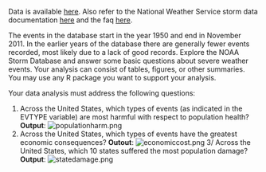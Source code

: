 Data is available [here](https://d396qusza40orc.cloudfront.net/repdata%2Fdata%2FStormData.csv.bz2). Also refer to the National Weather Service storm data documentation [here](https://d396qusza40orc.cloudfront.net/repdata%2Fpeer2_doc%2Fpd01016005curr.pdf) and the faq [here](https://d396qusza40orc.cloudfront.net/repdata%2Fpeer2_doc%2FNCDC%20Storm%20Events-FAQ%20Page.pdf).

The events in the database start in the year 1950 and end in November 2011. In the earlier years of the database there are generally fewer events recorded, most likely due to a lack of good records. Explore the NOAA Storm Database and answer some basic questions about severe weather events. Your analysis can consist of tables, figures, or other summaries. You may use any R package you want to support your analysis.

Your data analysis must address the following questions:

1. Across the United States, which types of events (as indicated in the EVTYPE variable) are most harmful with respect to population health? **Output**: ![populationharm.png](https://github.com/shngli/R-data-analysis/blob/master/NOAA%20storm%20disasters%20analysis/populationharm.png)
2. Across the United States, which types of events have the greatest economic consequences? **Outout**: ![economiccost.png](https://github.com/shngli/R-data-analysis/blob/master/NOAA%20storm%20disasters%20analysis/economiccost.png)
3/ Across the United States, which 10 states suffered the most population damage? **Output**: ![statedamage.png](https://github.com/shngli/R-data-analysis/blob/master/NOAA%20storm%20disasters%20analysis/statedamage.png)
